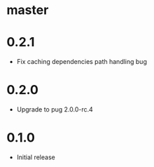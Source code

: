 # master

# 0.2.1

* Fix caching dependencies path handling bug

# 0.2.0

* Upgrade to pug 2.0.0-rc.4

# 0.1.0

* Initial release

